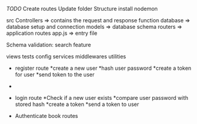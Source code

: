 *TODO*
Create routes
Update folder Structure
install nodemon

src
Controllers => contains the request and response function
database => database setup and connection
models => database schema
routers => application routes
app.js => entry file

Schema validation:
search feature

views
tests
config
services
middlewares
utilities
*  register route
    *create a new user
    *hash user password
    *create a token for user
    *send token to the user
*  

* login route
    *Check  if a new user exists
    *compare user password with stored hash
    *create a token
    *send a token to user
*  Authenticate book routes